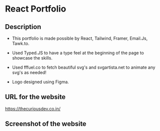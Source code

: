 # React Portfolio

## Description

- This portfolio is made possible by React, Tailwind, Framer, Email.Js, Tawk.to.

- Used Typed.JS to have a type feel at the beginning of the page to showcase the skills.

- Used fffuel.co to fetch beautiful svg's and svgartista.net to animate any svg's as needed!

- Logo designed using Figma.

## URL for the website

https://thecuriousdev.co.in/


## Screenshot of the website

